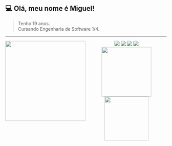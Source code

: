  
## 💻 Olá, meu nome é <strong>Miguel!</strong>

> Tenho 19 anos. <br> Cursando Engenharia de Software 1/4. 

----


<img align="left"  width="250"  src="https://media0.giphy.com/media/l3vR85PnGsBwu1PFK/giphy.gif?cid=790b761157930da89da7c749338811f0f86c4ddab5f21e2d&rid=giphy.gif&ct=g" />
 


<div align="center"> 
  <a href="https://www.instagram.com/miguelvrss/" target="_blank"><img src="https://img.shields.io/badge/-Instagram-%23E4405F?style=for-the-badge&logo=instagram&logoColor=white" target="_blank"></a>
 <a href="https://discord.gg/#4528" target="_blank"><img src="https://img.shields.io/badge/Discord-7289DA?style=for-the-badge&logo=discord&logoColor=white" target="_blank"></a> 
  <a href = "mailto:miguelvrsspfc@gmail.com"><img src="https://img.shields.io/badge/-Gmail-%23333?style=for-the-badge&logo=gmail&logoColor=white" target="_blank"></a>
  <a href="https://www.linkedin.com/in/miguel-ver%C3%ADssimo-9a97a9209/" target="_blank"><img src="https://img.shields.io/badge/-LinkedIn-%230077B5?style=for-the-badge&logo=linkedin&logoColor=white" target="_blank"></a> 
  
  
 
 
</div>

<div align="center">
  <a href="https://github.com/miguel-vr">
  <img height="155em"  src="https://github-readme-stats.vercel.app/api?username=miguel-vr&show_icons=true&theme=dark&include_all_commits=true&count_private=true"/>
   <img height="137em" src="https://github-readme-stats.vercel.app/api/top-langs/?username=miguel-vr&layout=compact&langs_count=16&theme=dark&include"/>
 
</div>


 
   
 
